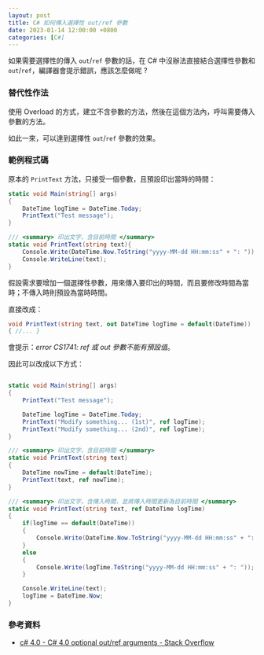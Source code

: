 ```yaml
---
layout: post
title: C# 如何傳入選擇性 out/ref 參數
date: 2023-01-14 12:00:00 +0800
categories: [C#]
---
```


如果需要選擇性的傳入 `out`/`ref` 參數的話，在 C# 中沒辦法直接結合選擇性參數和 `out`/`ref`，編譯器會提示錯誤，應該怎麼做呢 ?

### 替代性作法

使用 Overload 的方式，建立不含參數的方法，然後在這個方法內，呼叫需要傳入參數的方法。

如此一來，可以達到選擇性 `out`/`ref` 參數的效果。

### 範例程式碼

原本的 `PrintText` 方法，只接受一個參數，且預設印出當時的時間：

``` cs
static void Main(string[] args)
{
    DateTime logTime = DateTime.Today;
    PrintText("Test message");
}

/// <summary> 印出文字，含目前時間 </summary>
static void PrintText(string text){
    Console.Write(DateTime.Now.ToString("yyyy-MM-dd HH:mm:ss" + ": "));
    Console.WriteLine(text);
}

```

假設需求要增加一個選擇性參數，用來傳入要印出的時間，而且要修改時間為當時；不傳入時則預設為當時時間。

直接改成：

``` cs
void PrintText(string text, out DateTime logTime = default(DateTime))
{ //... }
```

會提示：*error CS1741: ref 或 out 參數不能有預設值*。

因此可以改成以下方式：

``` cs

static void Main(string[] args)
{
    PrintText("Test message");

    DateTime logTime = DateTime.Today;
    PrintText("Modify something... (1st)", ref logTime);
    PrintText("Modify something... (2nd)", ref logTime);
}

/// <summary> 印出文字，含目前時間 </summary>
static void PrintText(string text)
{
    DateTime nowTime = default(DateTime);
    PrintText(text, ref nowTime);
}

/// <summary> 印出文字，含傳入時間，並將傳入時間更新為目前時間 </summary>
static void PrintText(string text, ref DateTime logTime)
{
    if(logTime == default(DateTime))
    {
        Console.Write(DateTime.Now.ToString("yyyy-MM-dd HH:mm:ss" + ": "));
    }
    else
    {
        Console.Write(logTime.ToString("yyyy-MM-dd HH:mm:ss" + ": "));
    }

    Console.WriteLine(text);
    logTime = DateTime.Now;
}

```

### 參考資料

- [c# 4.0 - C# 4.0 optional out/ref arguments - Stack Overflow](https://stackoverflow.com/questions/2870544/c-sharp-4-0-optional-out-ref-arguments)